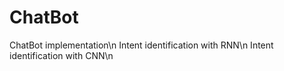 # ChatBot
ChatBot implementation\n
Intent identification with RNN\n
Intent identification with CNN\n
